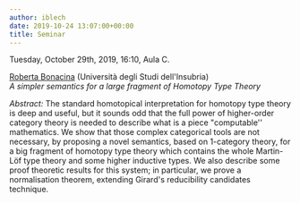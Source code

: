 ```yaml
---
author: iblech
date: 2019-10-24 13:07:00+00:00
title: Seminar
---
```


Tuesday, October 29th, 2019, 16:10, Aula C.

[Roberta Bonacina](https://www.uninsubria.it/hpp/roberta.bonacina) (Università degli Studi dell'Insubria)\
_A simpler semantics for a large fragment of Homotopy Type Theory_

*Abstract:* The standard homotopical interpretation for homotopy type theory is
deep and useful, but it sounds odd that the full power of higher-order category
theory is needed to describe what is a piece "computable'' mathematics. We show
that those complex categorical tools are not necessary, by proposing a novel
semantics, based on 1-category theory, for a big fragment of homotopy type
theory which contains the whole Martin-Löf type theory and some higher
inductive types. We also describe some proof theoretic results for this system;
in particular, we prove a normalisation theorem, extending Girard's
reducibility candidates technique.
